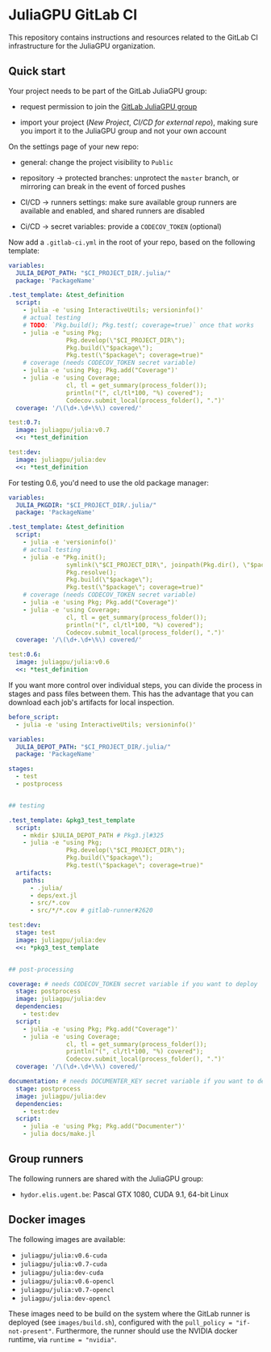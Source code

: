 # JuliaGPU GitLab CI

This repository contains instructions and resources related to the GitLab CI
infrastructure for the JuliaGPU organization.


## Quick start

Your project needs to be part of the GitLab JuliaGPU group:

* request permission to join the [GitLab JuliaGPU
  group](https://gitlab.com/JuliaGPU)

* import your project (*New Project*, *CI/CD for external repo*), making sure
  you import it to the JuliaGPU group and not your own account


On the settings page of your new repo:

* general: change the project visibility to `Public`

* repository -> protected branches: unprotect the `master` branch, or mirroring
  can break in the event of forced pushes

* CI/CD -> runners settings: make sure available group runners are available and
  enabled, and shared runners are disabled

* Ci/CD -> secret variables: provide a `CODECOV_TOKEN` (optional)


Now add a `.gitlab-ci.yml` in the root of your repo, based on the following
template:

```yaml
variables:
  JULIA_DEPOT_PATH: "$CI_PROJECT_DIR/.julia/"
  package: 'PackageName'

.test_template: &test_definition
  script:
    - julia -e 'using InteractiveUtils; versioninfo()'
    # actual testing
    # TODO: `Pkg.build(); Pkg.test(; coverage=true)` once that works
    - julia -e "using Pkg;
                Pkg.develop(\"$CI_PROJECT_DIR\");
                Pkg.build(\"$package\");
                Pkg.test(\"$package\"; coverage=true)"
    # coverage (needs CODECOV_TOKEN secret variable)
    - julia -e 'using Pkg; Pkg.add("Coverage")'
    - julia -e 'using Coverage;
                cl, tl = get_summary(process_folder());
                println("(", cl/tl*100, "%) covered");
                Codecov.submit_local(process_folder(), ".")'
  coverage: '/\(\d+.\d+\%\) covered/'

test:0.7:
  image: juliagpu/julia:v0.7
  <<: *test_definition

test:dev:
  image: juliagpu/julia:dev
  <<: *test_definition
```

For testing 0.6, you'd need to use the old package manager:

```yaml
variables:
  JULIA_PKGDIR: "$CI_PROJECT_DIR/.julia/"
  package: 'PackageName'

.test_template: &test_definition
  script:
    - julia -e 'versioninfo()'
    # actual testing
    - julia -e "Pkg.init();
                symlink(\"$CI_PROJECT_DIR\", joinpath(Pkg.dir(), \"$package\"));
                Pkg.resolve();
                Pkg.build(\"$package\");
                Pkg.test(\"$package\"; coverage=true)"
    # coverage (needs CODECOV_TOKEN secret variable)
    - julia -e 'using Pkg; Pkg.add("Coverage")'
    - julia -e 'using Coverage;
                cl, tl = get_summary(process_folder());
                println("(", cl/tl*100, "%) covered");
                Codecov.submit_local(process_folder(), ".")'
  coverage: '/\(\d+.\d+\%\) covered/'

test:0.6:
  image: juliagpu/julia:v0.6
  <<: *test_definition
```

If you want more control over individual steps, you can divide the process in
stages and pass files between them. This has the advantage that you can download
each job's artifacts for local inspection.

```yaml
before_script:
  - julia -e 'using InteractiveUtils; versioninfo()'

variables:
  JULIA_DEPOT_PATH: "$CI_PROJECT_DIR/.julia/"
  package: 'PackageName'

stages:
  - test
  - postprocess


## testing

.test_template: &pkg3_test_template
  script:
    - mkdir $JULIA_DEPOT_PATH # Pkg3.jl#325
    - julia -e "using Pkg;
                Pkg.develop(\"$CI_PROJECT_DIR\");
                Pkg.build(\"$package\");
                Pkg.test(\"$package\"; coverage=true)"
  artifacts:
    paths:
      - .julia/
      - deps/ext.jl
      - src/*.cov
      - src/*/*.cov # gitlab-runner#2620

test:dev:
  stage: test
  image: juliagpu/julia:dev
  <<: *pkg3_test_template


## post-processing

coverage: # needs CODECOV_TOKEN secret variable if you want to deploy
  stage: postprocess
  image: juliagpu/julia:dev
  dependencies:
    - test:dev
  script:
    - julia -e 'using Pkg; Pkg.add("Coverage")'
    - julia -e 'using Coverage;
                cl, tl = get_summary(process_folder());
                println("(", cl/tl*100, "%) covered");
                Codecov.submit_local(process_folder(), ".")'
  coverage: '/\(\d+.\d+\%\) covered/'

documentation: # needs DOCUMENTER_KEY secret variable if you want to deploy
  stage: postprocess
  image: juliagpu/julia:dev
  dependencies:
    - test:dev
  script:
    - julia -e 'using Pkg; Pkg.add("Documenter")'
    - julia docs/make.jl
```


## Group runners

The following runners are shared with the JuliaGPU group:

* `hydor.elis.ugent.be`: Pascal GTX 1080, CUDA 9.1, 64-bit Linux


## Docker images

The following images are available:

* `juliagpu/julia:v0.6-cuda`
* `juliagpu/julia:v0.7-cuda`
* `juliagpu/julia:dev-cuda`
* `juliagpu/julia:v0.6-opencl`
* `juliagpu/julia:v0.7-opencl`
* `juliagpu/julia:dev-opencl`

These images need to be build on the system where the GitLab runner is deployed
(see `images/build.sh`), configured with the `pull_policy = "if-not-present"`.
Furthermore, the runner should use the NVIDIA docker runtime, via `runtime =
"nvidia"`.
